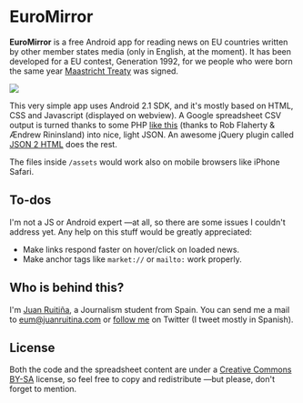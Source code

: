 # EuroMirror #

**EuroMirror** is a free Android app for reading news on EU countries written by other member states media (only in English, at the moment). It has been developed for a EU contest, Generation 1992, for we people who were born the same year [Maastricht Treaty](http://en.wikipedia.org/wiki/Maastricht_Treaty) was signed.

[![](http://www.android.com/images/brand/android_app_on_play_logo_large.png)](https://play.google.com/store/apps/details?id=eu.euromirror)

This very simple app uses Android 2.1 SDK, and it's mostly based on HTML, CSS and Javascript (displayed on webview). A Google spreadsheet CSV output is turned thanks to some PHP [like this](https://gist.github.com/2508837) (thanks to Rob Flaherty & Ændrew Rininsland) into nice, light JSON. An awesome jQuery plugin called [JSON 2 HTML](http://json2html.com/) does the rest.

The files inside `/assets` would work also on mobile browsers like iPhone Safari.

## To-dos ##

I'm not a JS or Android expert —at all, so there are some issues I couldn't address yet. Any help on this stuff would be greatly appreciated:

- Make links respond faster on hover/click on loaded news.
- Make anchor tags like `market://` or `mailto:` work properly.

## Who is behind this? ##

I'm [Juan Ruitiña](http://juanruitina.com), a Journalism student from Spain. You can send me a mail to [eum@juanruitina.com](mailto:eum@juanruitina.com) or [follow me](http://twitter.com/juanruitina) on Twitter (I tweet mostly in Spanish).

## License ##

Both the code and the spreadsheet content are under a [Creative Commons BY-SA](http://creativecommons.org/licenses/by-sa/3.0/deed.en) license, so feel free to copy and redistribute —but please, don't forget to mention.